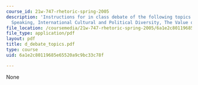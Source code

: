 ```yaml
---
course_id: 21w-747-rhetoric-spring-2005
description: 'Instructions for in class debate of the following topics: Writing versus
  Speaking, International Cultural and Political Diversity, The Value of Technology.'
file_location: /coursemedia/21w-747-rhetoric-spring-2005/6a1e2c80119685e65520a9c9bc33c78f_d_debate_topics.pdf
file_type: application/pdf
layout: pdf
title: d_debate_topics.pdf
type: course
uid: 6a1e2c80119685e65520a9c9bc33c78f

---
```

None